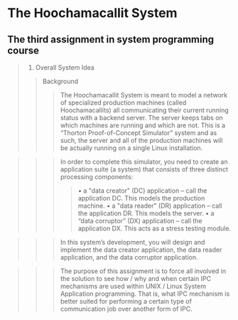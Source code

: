 # The Hoochamacallit System
## The third assignment in system programming course

> 1. Overall System Idea
> > Background
> > > The Hoochamacallit System is meant to model a network of specialized production machines (called 
Hoochamacallits) all communicating their current running status with a backend server.  The server keeps tabs 
on which machines are running and which are not.  This is a “Thorton Proof-of-Concept Simulator” system and 
as such, the server and all of the production machines will be actually running on a single Linux installation. 

> > > In order to complete this simulator, you need to create an application suite (a system) that consists of three
distinct processing components:  
> > > >•  a "data creator" (DC) application – call the application DC.  This models the production machine. 
> > > >•  a "data reader" (DR) application – call the application DR.  This models the server. 
> > > >•  a “data corruptor” (DX) application – call the application DX.  This acts as a stress testing module. 

> > > In this system’s development, you will design and implement the data creator application, the data reader 
application, and the data corruptor application.   

> > > The purpose of this assignment is to force all involved in the solution to see how / why and when certain IPC
mechanisms are used within UNIX / Linux System Application programming.  That is, what IPC mechanism is
better suited for performing a certain type of communication job over another form of IPC. 
